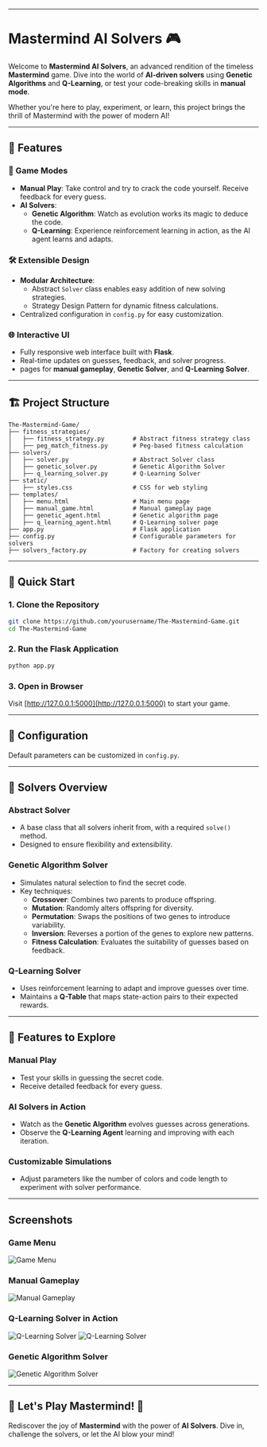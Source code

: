 
---

# Mastermind AI Solvers 🎮

Welcome to **Mastermind AI Solvers**, an advanced rendition of the timeless **Mastermind** game. Dive into the world of **AI-driven solvers** using **Genetic Algorithms** and **Q-Learning**, or test your code-breaking skills in **manual mode**. 

Whether you're here to play, experiment, or learn, this project brings the thrill of Mastermind with the power of modern AI!

---

## 🌟 Features

### 🎲 Game Modes
- **Manual Play**: Take control and try to crack the code yourself. Receive feedback for every guess.
- **AI Solvers**:
  - **Genetic Algorithm**: Watch as evolution works its magic to deduce the code.
  - **Q-Learning**: Experience reinforcement learning in action, as the AI agent learns and adapts.

### 🛠️ Extensible Design
- **Modular Architecture**:
  - Abstract `Solver` class enables easy addition of new solving strategies.
  - Strategy Design Pattern for dynamic fitness calculations.
- Centralized configuration in `config.py` for easy customization.

### 🌐 Interactive UI
- Fully responsive web interface built with **Flask**.
- Real-time updates on guesses, feedback, and solver progress.
- pages for **manual gameplay**, **Genetic Solver**, and **Q-Learning Solver**.

---

## 🏗️ Project Structure

```
The-Mastermind-Game/
├── fitness_strategies/
│   ├── fitness_strategy.py        # Abstract fitness strategy class
│   ├── peg_match_fitness.py       # Peg-based fitness calculation
├── solvers/
│   ├── solver.py                  # Abstract Solver class
│   ├── genetic_solver.py          # Genetic Algorithm Solver
│   ├── q_learning_solver.py       # Q-Learning Solver
├── static/
│   ├── styles.css                 # CSS for web styling
├── templates/
│   ├── menu.html                  # Main menu page
│   ├── manual_game.html           # Manual gameplay page
│   ├── genetic_agent.html         # Genetic algorithm page
│   ├── q_learning_agent.html      # Q-Learning solver page
├── app.py                         # Flask application
├── config.py                      # Configurable parameters for solvers
├── solvers_factory.py             # Factory for creating solvers
```

---

## 🚀 Quick Start

### 1. Clone the Repository
```bash
git clone https://github.com/yourusername/The-Mastermind-Game.git
cd The-Mastermind-Game
```

### 2. Run the Flask Application
```bash
python app.py
```

### 3. Open in Browser
Visit [http://127.0.0.1:5000](http://127.0.0.1:5000) to start your game.

---

## 🔧 Configuration

Default parameters can be customized in `config.py`.

---

## 🧠 Solvers Overview

### **Abstract Solver**
- A base class that all solvers inherit from, with a required `solve()` method.
- Designed to ensure flexibility and extensibility.

### **Genetic Algorithm Solver**
- Simulates natural selection to find the secret code.
- Key techniques:
  - **Crossover**: Combines two parents to produce offspring.
  - **Mutation**: Randomly alters offspring for diversity.
  - **Permutation**: Swaps the positions of two genes to introduce variability.
  - **Inversion**: Reverses a portion of the genes to explore new patterns.
  - **Fitness Calculation**: Evaluates the suitability of guesses based on feedback.

### **Q-Learning Solver**
- Uses reinforcement learning to adapt and improve guesses over time.
- Maintains a **Q-Table** that maps state-action pairs to their expected rewards.

---

## 🌟 Features to Explore

### Manual Play
- Test your skills in guessing the secret code.
- Receive detailed feedback for every guess.

### AI Solvers in Action
- Watch as the **Genetic Algorithm** evolves guesses across generations.
- Observe the **Q-Learning Agent** learning and improving with each iteration.

### Customizable Simulations
- Adjust parameters like the number of colors and code length to experiment with solver performance.

---
## Screenshots

### Game Menu
![Game Menu](screenshots/menu.png)

### Manual Gameplay
![Manual Gameplay](screenshots/manual_gameplay.png)

### Q-Learning Solver in Action
![Q-Learning Solver](screenshots/q_learning_training.png)
![Q-Learning Solver](screenshots/q_learning_solver.png)

### Genetic Algorithm Solver
![Genetic Algorithm Solver](screenshots/genetic_solver.png)

---

## 🌟 Let's Play Mastermind! 🎉

Rediscover the joy of **Mastermind** with the power of **AI Solvers**. Dive in, challenge the solvers, or let the AI blow your mind!
